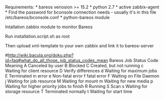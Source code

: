Requirements:
    *   bareos veriosion >= 15.2
    *   python 2.7
    *   active zabbix-agent
    *   Find the password for bconsole connection needs - usually it's in this file /etc/bareos/bconsole.conf
    *   python-bareos module

Intallation zabbix module to monitor Bareos

Run installation.script.sh as root 

Then upload xml-template to your own zabbix and link it to bareos-server

#http://wiki.bacula.org/doku.php?id=faq#what_do_all_those_job_status_codes_mean
Bareos Job Status Code	Meaning
A	Canceled by user
B	Blocked
C	Created, but not running
c	Waiting for client resource
D	Verify differences
d	Waiting for maximum jobs
E	Terminated in error
e	Non-fatal error
f	fatal error
F	Waiting on File Daemon
j	Waiting for job resource
M	Waiting for mount
m	Waiting for new media
p	Waiting for higher priority jobs to finish
R	Running
S	Scan
s	Waiting for storage resource
T	Terminated normally
t	Waiting for start time
